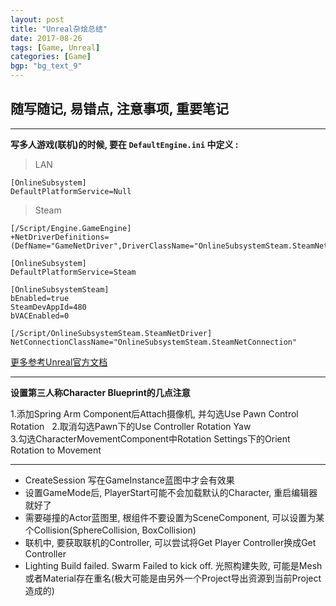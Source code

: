 ```yaml
---
layout: post
title: "Unreal杂烩总结"
date: 2017-08-26
tags: [Game, Unreal]
categories: [Game]
bgp: "bg_text_9"
---
```


## 随写随记, 易错点, 注意事项, 重要笔记

---

**写多人游戏(联机)的时候, 要在 `DefaultEngine.ini` 中定义 :**  

> LAN

```
[OnlineSubsystem]
DefaultPlatformService=Null
```

> Steam

```
[/Script/Engine.GameEngine]
+NetDriverDefinitions=(DefName="GameNetDriver",DriverClassName="OnlineSubsystemSteam.SteamNetDriver",DriverClassNameFallback="OnlineSubsystemUtils.IpNetDriver")

[OnlineSubsystem]
DefaultPlatformService=Steam

[OnlineSubsystemSteam]
bEnabled=true
SteamDevAppId=480
bVACEnabled=0

[/Script/OnlineSubsystemSteam.SteamNetDriver]
NetConnectionClassName="OnlineSubsystemSteam.SteamNetConnection"
```
[更多参考Unreal官方文档](https://docs.unrealengine.com/latest/CHN/Programming/Online/Steam/index.html)

---

**设置第三人称Character Blueprint的几点注意**  

1.添加Spring Arm Component后Attach摄像机, 并勾选Use Pawn Control Rotation   
2.取消勾选Pawn下的Use Controller Rotation Yaw   
3.勾选CharacterMovementComponent中Rotation Settings下的Orient Rotation to Movement   

---

* CreateSession 写在GameInstance蓝图中才会有效果
* 设置GameMode后, PlayerStart可能不会加载默认的Character, 重启编辑器就好了
* 需要碰撞的Actor蓝图里, 根组件不要设置为SceneComponent, 可以设置为某个Collision(SphereCollision, BoxCollision)
* 联机中, 要获取联机的Controller, 可以尝试将Get Player Controller换成Get Controller
* Lighting Build failed. Swarm Failed to kick off. 光照构建失败, 可能是Mesh或者Material存在重名(极大可能是由另外一个Project导出资源到当前Project造成的)
